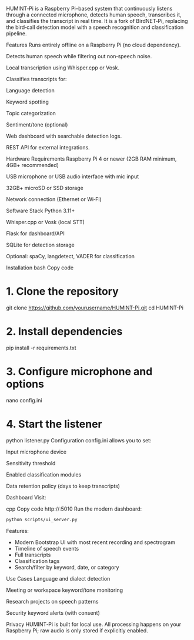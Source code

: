 HUMINT‑Pi is a Raspberry Pi–based system that continuously listens through a connected microphone, detects human speech, transcribes it, and classifies the transcript in real time.
It is a fork of BirdNET‑Pi, replacing the bird‑call detection model with a speech recognition and classification pipeline.

Features
Runs entirely offline on a Raspberry Pi (no cloud dependency).

Detects human speech while filtering out non‑speech noise.

Local transcription using Whisper.cpp or Vosk.

Classifies transcripts for:

Language detection

Keyword spotting

Topic categorization

Sentiment/tone (optional)

Web dashboard with searchable detection logs.

REST API for external integrations.

Hardware Requirements
Raspberry Pi 4 or newer (2GB RAM minimum, 4GB+ recommended)

USB microphone or USB audio interface with mic input

32GB+ microSD or SSD storage

Network connection (Ethernet or Wi‑Fi)

Software Stack
Python 3.11+

Whisper.cpp or Vosk (local STT)

Flask for dashboard/API

SQLite for detection storage

Optional: spaCy, langdetect, VADER for classification

Installation
bash
Copy code
# 1. Clone the repository
git clone https://github.com/yourusername/HUMINT-Pi.git
cd HUMINT-Pi

# 2. Install dependencies
pip install -r requirements.txt

# 3. Configure microphone and options
nano config.ini

# 4. Start the listener
python listener.py
Configuration
config.ini allows you to set:

Input microphone device

Sensitivity threshold

Enabled classification modules

Data retention policy (days to keep transcripts)

Dashboard
Visit:

cpp
Copy code
http://<your-pi-ip>:5010
Run the modern dashboard:

```bash
python scripts/ui_server.py
```

Features:

- Modern Bootstrap UI with most recent recording and spectrogram
- Timeline of speech events
- Full transcripts
- Classification tags
- Search/filter by keyword, date, or category

Use Cases
Language and dialect detection

Meeting or workspace keyword/tone monitoring

Research projects on speech patterns

Security keyword alerts (with consent)

Privacy
HUMINT‑Pi is built for local use. All processing happens on your Raspberry Pi; raw audio is only stored if explicitly enabled.
